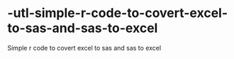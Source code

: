 # -utl-simple-r-code-to-covert-excel-to-sas-and-sas-to-excel
Simple r code to covert excel to sas and sas to excel 
